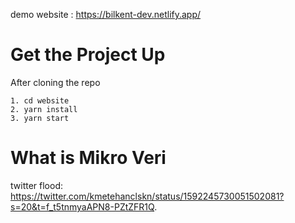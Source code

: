 demo website : https://bilkent-dev.netlify.app/

# Get the Project Up
After cloning the repo
```
1. cd website
2. yarn install
3. yarn start
```

# What is Mikro Veri

twitter flood: https://twitter.com/kmetehanclskn/status/1592245730051502081?s=20&t=f_t5tnmyaAPN8-PZtZFR1Q.
